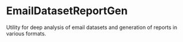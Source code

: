 # EmailDatasetReportGen
Utility for deep analysis of email datasets and generation of reports in various formats.

